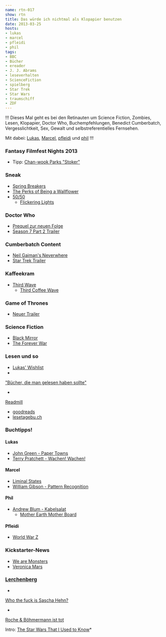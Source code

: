 ```yaml
---
name: rtn-017
show: rtn
title: Das würde ich nichtmal als Klopapier benutzen
date: 2013-03-25
hosts:
- lukas
- marcel
- pfleidi
- phil
tags:
- BBC
- Bücher
- ereader
- J. J. Abrams
- leseverhalten
- ScienceFiction
- spielberg
- Star Trek
- Star Wars
- traumschiff
- ZDF
---
```

!!!
Dieses Mal geht es bei den Retinauten um Science Fiction, Zombies, Lesen, Klopapier, Doctor Who, Buchempfehlungen, Benedict Cumberbatch, Vergesslichtkeit, Sex, Gewalt und selbstreferentielles Fernsehen.

Mit dabei: [Lukas](https://twitter.com/blubser), [Marcel](https://twitter.com/xartas), [pfleidi](https://twitter.com/pfleidi) und [phil](https://twitter.com/philgrooves)
!!!

### Fantasy Filmfest Nights 2013

- Tipp: [Chan-wook Parks "Stoker"](http://www.imdb.com/title/tt1682180/)

### Sneak

- [Spring Breakers](http://www.springbreakersmovie.com)
- [The Perks of Being a Wallflower](http://www.amazon.de/Perks-Being-Wallflower-Stephen-Chbosky/dp/1847394078?tag=retinacast04-21)
- [50/50](http://www.imdb.com/title/tt1306980/)
  - [Flickering Lights](http://mashable.com/2013/03/12/flickering-lights/)

### Doctor Who

- [Prequel zur neuen Folge](https://www.youtube.com/watch?v=2IROtC6cAT4&list=SP31D7AEABF6309D03&index=1)
- [Season 7 Part 2 Trailer](http://www.youtube.com/watch?v=4kSCXcM8XNY)

### Cumberbatch Content

- [Neil Gaiman's Neverwhere](http://www.bbc.co.uk/programmes/b01r522y)
- [Star Trek Trailer](http://www.youtube.com/watch?v=yhz4A5BCMAA)

### Kaffeekram

- [Third Wave](http://cinecoup.com/thirdwavefilm)
  - [Third Coffee Wave](http://en.wikipedia.org/wiki/Third_Wave_Coffee)

### Game of Thrones

- [Neuer Trailer](http://www.youtube.com/watch?v=R4XSeW4B5Rg)

### Science Fiction

- [Black Mirror](http://en.wikipedia.org/wiki/Black_Mirror_(TV_series))
- [The Forever War](https://www.amazon.de/dp/0575094141/?tag=retinacast04-21)

### Lesen und so

- [Lukas' Wishlist](http://www.amazon.de/registry/wishlist/3VEP34F5VOWOS/?_encoding=UTF8&camp=1638&creative=19454&linkCode=ur2&site-redirect=de&tag=blubser-21)
-

["Bücher, die man gelesen haben sollte"](https://www.amazon.de/gp/registry/wishlist/305FOAPZXFCMX/?ie=UTF8&camp=1638&creative=19454&linkCode=ur2&msgid=updated&site-redirect=de&tag=blubser-21)

-

[Readmill](https://readmill.com)

- [goodreads](http://goodreads.com)
- [lesetagebu.ch](http://lesetagebu.ch)

### Buchtipps!

#### Lukas

- [John Green - Paper Towns](http://www.amazon.de/Paper-Towns-John-Green/dp/014241493X?tag=retinacast04-21)
- [Terry Pratchett - Wachen! Wachen!](http://www.amazon.de/Wachen-Ein-Roman-bizarren-Scheibenwelt/dp/3492285074?tag=retinacast04-21)

#### Marcel

- [Liminal States](http://www.amazon.de/Liminal-States-Zack-Parsons/dp/0806533641?tag=retinacast04-21)
- [William Gibson - Pattern Recognition](http://www.amazon.de/Pattern-Recognition-William-Gibson/dp/0425198685?tag=retinacast04-21)

#### Phil

- [Andrew Blum - Kabelsalat](http://www.amazon.de/Kabelsalat-kaputten-folgte-Internets-entdeckte/dp/3813503887?tag=retinacast04-21)
  - [Mother Earth Mother Board](http://www.wired.com/wired/archive/4.12/ffglass_pr.html)

#### Pfleidi

- [World War Z](http://www.amazon.de/World-War-Oral-History-Zombie/dp/0307888681?tag=retinacast04-21)

### Kickstarter-News

- [We are Monsters](http://www.kickstarter.com/projects/justintagg/we-are-monsters-1)
- [Veronica Mars](http://www.kickstarter.com/projects/559914737/the-veronica-mars-movie-project?ref=live)

### [Lerchenberg](http://lerchenberg.zdf.de)

-

[Who the fuck is Sascha Hehn?](http://www.fuenf-filmfreunde.de/2013/03/23/who-the-fuck-is-sascha-hehn/)

-

[Roche & Böhmermann ist tot](http://www.dwdl.de/interviews/39852/auch_ohne_roche__boehmermann_gehts_weiter/page_1.html)

Intro: [The Star Wars That I Used to Know](http://www.youtube.com/watch?v=qJlbPXZEpRE)\*
